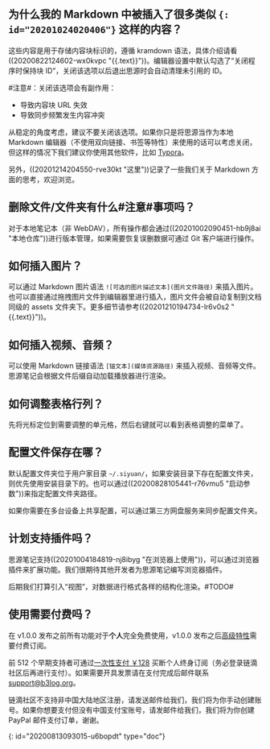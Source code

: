 ## 为什么我的 Markdown 中被插入了很多类似 `{: id="20201024020406"}` 这样的内容？

这些内容是用于存储内容块标识的，遵循 kramdown 语法，具体介绍请看((20200822124602-wx0kvpc "{{.text}}"))。编辑器设置中默认勾选了“关闭程序时保持块 ID”，关闭该选项以后退出思源时会自动清理未引用的 ID。

#注意#：关闭该选项会有副作用：

* 导致内容块 URL 失效
* 导致同步频繁发生内容冲突

从稳定的角度考虑，建议不要关闭该选项。如果你只是将思源当作为本地 Markdown 编辑器（不使用双向链接、书签等特性）来使用的话可以考虑关闭，但这样的情况下我们建议你使用其他软件，比如 [Typora](https://typora.io)。

另外，((20201214204550-rve30kt "这里"))记录了一些我们关于 Markdown 方面的思考，欢迎浏览。

## 删除文件/文件夹有什么#注意#事项吗？

对于本地笔记本（非 WebDAV），所有操作都会通过((20201002090451-hb9j8ai "本地仓库"))进行版本管理，如果需要恢复误删数据可通过 Git  客户端进行操作。

## 如何插入图片？

可以通过 Markdown 图片语法 `![可选的图片描述文本](图片文件路径)` 来插入图片。也可以直接通过拖拽图片文件到编辑器里进行插入，图片文件会被自动复制到文档同级的 assets 文件夹下。更多细节请参考((20201210194734-lr6v0s2 "{{.text}}"))。

## 如何插入视频、音频？

可以使用 Markdown 链接语法 `[锚文本](媒体资源路径)` 来插入视频、音频等文件。思源笔记会根据文件后缀自动加载播放器进行渲染。

## 如何调整表格行列？

先将光标定位到需要调整的单元格，然后右键就可以看到表格调整的菜单了。

## 配置文件保存在哪？

默认配置文件夹位于用户家目录 `~/.siyuan/`，如果安装目录下存在配置文件夹，则优先使用安装目录下的。也可以通过((20200828105441-r76vmu5 "启动参数"))来指定配置文件夹路径。

如果你需要在多台设备上共享配置，可以通过第三方网盘服务来同步配置文件夹。

## 计划支持插件吗？

思源笔记支持((20201004184819-nj8ibyg "在浏览器上使用"))，可以通过浏览器插件来扩展功能。我们很期待其他开发者为思源笔记编写浏览器插件。

后期我们打算引入“视图”，对数据进行格式各样的结构化渲染。#TODO#

## 使用需要付费吗？

在 v1.0.0 发布之前所有功能对于**个人**完全免费使用，v1.0.0 发布之后[高级特性](https://github.com/siyuan-note/siyuan/projects/1)需要付费订阅。

前 512 个早期支持者可通过[一次性支付 ￥128](https://ld246.com/sponsor?price=128&product=siyuan) 买断个人终身订阅（务必登录链滴社区后再进行支付）。如果需要开具发票请在支付完成后邮件联系 [support@b3log.org](mailto:support@b3log.org)。

链滴社区不支持非中国大陆地区注册，请发送邮件给我们，我们将为你手动创建账号。如果你想要支付但没有中国支付宝账号，请发邮件给我们，我们将为你创建 PayPal 邮件支付订单，谢谢。


{: id="20200813093015-u6bopdt" type="doc"}

